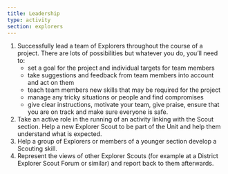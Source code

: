 ```yaml
---
title: Leadership
type: activity
section: explorers
---
```


1. Successfully lead  a team of Explorers throughout the course of a project. There are lots of possibilities but whatever you do, you’ll need 
to:
	* set a goal for the project and individual targets for team members
	* take suggestions and feedback from team members into account and act on them
	* teach team members new skills that may be required for the project
	* manage any tricky situations or people and find compromises
	* give clear instructions, motivate your team, give praise, ensure that you are on track and make sure everyone is safe.
2. Take an active role in the running of an activity linking with the Scout section. Help a new Explorer Scout to be part of the Unit and help  them understand what is expected.
3. Help a group of Explorers or members of a younger section develop a Scouting skill.
4. Represent the views of other Explorer Scouts (for example at a District Explorer Scout Forum or similar) and report back to them afterwards.